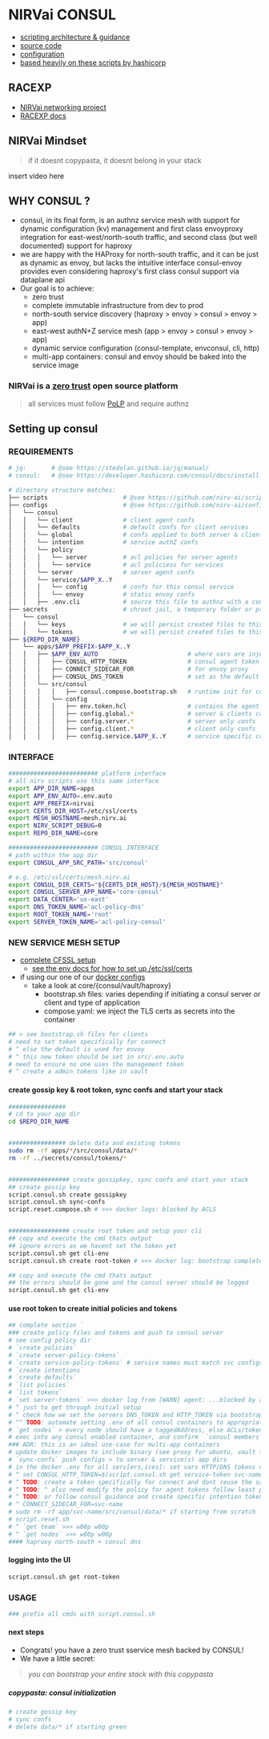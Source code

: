 # NIRVai CONSUL

- [scripting architecture & guidance](../scripts/README.md)
- [source code](https://github.com/nirv-ai/scripts/blob/develop/consul)
- [configuration](https://github.com/nirv-ai/configs/tree/develop/consul)
- [based heavily on these scripts by hashicorp](https://github.com/hashicorp-education/learn-consul-get-started-vms/tree/main/scripts)

## RACEXP

- [NIRVai networking project](https://github.com/orgs/nirv-ai/projects/6/views/1?filterQuery=repo%3A%22nirv-ai%2Fnetworking%22)
- [RACEXP docs](https://github.com/noahehall/theBookOfNoah/blob/master/0current/architectural%20thinking/0racexp.md)

## NIRVai Mindset

> if it doesnt copypasta, it doesnt belong in your stack

insert video here

## WHY CONSUL ?

- consul, in its final form, is an authnz service mesh with support for dynamic configuration (kv) management and first class envoyproxy integration for east-west/north-south traffic, and second class (but well documented) support for haproxy
- we are happy with the HAProxy for north-south traffic, and it can be just as dynamic as envoy, but lacks the intuitive interface consul-envoy provides even considering haproxy's first class consul support via dataplane api
- Our goal is to achieve:
  - zero trust
  - complete immutable infrastructure from dev to prod
  - north-south service discovery (haproxy > envoy > consul > envoy > app)
  - east-west authN+Z service mesh (app > envoy > consul > envoy > app)
  - dynamic service configuration (consul-template, envconsul, cli, http)
  - multi-app containers: consul and envoy should be baked into the service image

### NIRVai is a [zero trust](https://www.nist.gov/publications/zero-trust-architecture) open source platform

> all services must follow [PoLP](https://www.upguard.com/blog/principle-of-least-privilege) and require authnz

## Setting up consul

### REQUIREMENTS

```sh
# jq:       # @see https://stedolan.github.io/jq/manual/
# consul:   # @see https://developer.hashicorp.com/consul/docs/install

# directory structure matches:
├── scripts                     # @see https://github.com/nirv-ai/scripts
├── configs                     # @see https://github.com/nirv-ai/configs
│   └── consul
│   │   └── client              # client agent confs
│   │   └── defaults            # default confs for client services
│   │   └── global              # confs applied to both server & client agents
│   │   └── intention           # service authZ confs
│   │   └── policy
│   │   │   └── server          # acl policies for server agents
│   │   │   └── service         # acl policiess for services
│   │   └── server              # server agent confs
│   │   └── service/$APP_X..Y
│   │   │   └── config          # confs for this consul service
│   │   │   └── envoy           # static envoy confs
│   │   ├── .env.cli            # source this file to authnz with a consul server from host
├── secrets                     # chroot jail, a temporary folder or private git repo
│   └── consul
│   │   └── keys                # we will persist created files to this directory
│   │   └── tokens              # we will persist created files to this directory
├── ${REPO_DIR_NAME}
│   └── apps/$APP_PREFIX-$APP_X..Y
│   │   ├── $APP_ENV_AUTO                         # where vars are injected
│   │   │   ├── CONSUL_HTTP_TOKEN                 # consul agent token
│   │   │   ├── CONNECT_SIDECAR_FOR               # for envoy proxy
│   │   │   ├── CONSUL_DNS_TOKEN                  # set as the default token for servers
│   │   └── src/consul
│   │   │   │   ├── consul.compose.bootstrap.sh   # runtime init for consul & envoy
│   │   │   └── config
│   │   │   │   ├── env.token.hcl                 # contains the agent & default token
│   │   │   │   ├── config.global.*               # server & clients confs
│   │   │   │   ├── config.server.*               # server only confs
│   │   │   │   ├── config.client.*               # client only confs
│   │   │   │   ├── config.service.$APP_X..Y      # service specific confs
```

### INTERFACE

```sh
######################### platform interface
# all nirv scripts use this same interface
export APP_DIR_NAME=apps
export APP_ENV_AUTO=.env.auto
export APP_PREFIX=nirvai
export CERTS_DIR_HOST=/etc/ssl/certs
export MESH_HOSTNAME=mesh.nirv.ai
export NIRV_SCRIPT_DEBUG=0
export REPO_DIR_NAME=core

######################### CONSUL INTERFACE
# path within the app dir
export CONSUL_APP_SRC_PATH='src/consul'

# e.g. /etc/ssl/certs/mesh.nirv.ai
export CONSUL_DIR_CERTS="${CERTS_DIR_HOST}/${MESH_HOSTNAME}"
export CONSUL_SERVER_APP_NAME='core-consul'
export DATA_CENTER='us-east'
export DNS_TOKEN_NAME='acl-policy-dns'
export ROOT_TOKEN_NAME='root'
export SERVER_TOKEN_NAME='acl-policy-consul'
```

### NEW SERVICE MESH SETUP

- [complete CFSSL setup](../cfssl/README.md)
  - [see the env docs for how to set up /etc/ssl/certs](../env/README.md)
- if using our one of our [docker configs](https://github.com/nirv-ai/configs/tree/develop/docker)
  - take a look at core/{consul/vault/haproxy}
    - bootstrap.sh files: varies depending if initiating a consul server or client and type of application
    - compose.yaml: we inject the TLS certs as secrets into the container

```sh
## > see bootstrap.sh files for clients
# need to set token specifically for connect
# ^ else the default is used for envoy
# ^ this new token should be set in src/.env.auto
# need to ensure no one uses the management token
# ^ create a admin tokens like in vault
```

#### create gossip key & root token, sync confs and start your stack

```sh
################
# cd to your app dir
cd $REPO_DIR_NAME


################ delete data and existing tokens
sudo rm -rf apps/*/src/consul/data/*
rm -rf ../secrets/consul/tokens/*


################# create gossipkey, sync confs and start your stack
## create gossip key
script.consul.sh create gossipkey
script.consul.sh sync-confs
script.reset.compose.sh # >>> docker logs: blocked by ACLS


################# create root token and setup your cli
## copy and execute the cmd thats output
## ignore errors as we havent set the token yet
script.consul.sh get cli-env
script.consul.sh create root-token # >>> docker log: bootstrap complete

## copy and execute the cmd thats output
## the errors should be gone and the consul server should be logged
script.consul.sh get cli-env
```

#### use root token to create initial policies and tokens

```sh
## complete section `
### create policy files and tokens and push to consul server
# see config policy dir
# `create policies`
# `create server-policy-tokens`
# `create service-policy-tokens` # service names must match svc configs
# `create intentions`
# `create defaults`
# `list policies`
# `list tokens`
# `set server-tokens` >>> docker log from [WARN] agent: ...blocked by acls... --> to agent: synced node info
# ^ just to get through initial setup
# ^ check how we set the servers DNS_TOKEN and HTTP_TOKEN via bootstrap.sh and /.env
# ^^ TODO: automate setting .env of all consul containers to appropriate tokens
# `get nodes` > every node should have a taggedAddress, else ACLs/tokens/wtf arent setup properely
# exec into any consul enabled container, and confirm  `consul members`
### ADR: this is an ideal use-case for multi-app containers
# update docker images to include binary (see proxy for ubuntu, vault for alpine)
# `sync-confs` push configs > to server & service(s) app dirs
# in the docker .env for all serv[ers,ices]: set vars HTTP/DNS tokens vars, see bootstrap.sh files
# ^ set CONSUL_HTTP_TOKEN=$(script.consul.sh get service-token svc-name) # TODO: move to docker secret
# ^ TODO: create a token specifically for connect and dont reuse the same agent token
# ^ TODO: ^ also need modify the policy for agent tokens follow least privileges
# ^ TODO: or follow consul guidance and create specific intention tokens that are given to admins
# ^ CONNECT_SIDECAR_FOR=svc-name
# sudo rm -rf app/svc-name/src/consul/data/* if starting from scratch
# script.reset.sh
# ^ `get team` >>> w00p w00p
# ^ `get nodes` >>> w00p w00p
#### haproxy north-south + consul dns

```

#### logging into the UI

```sh
script.consul.sh get root-token

```

### USAGE

```sh
### prefix all cmds with script.consul.sh

```

#### next steps

- Congrats! you have a zero trust sservice mesh backed by CONSUL!
- We have a little secret:

> _you can bootstrap your entire stack with this copypasta_

##### copypasta: consul initialization

```sh
# create gossip key
# sync confs
# delete data/* if starting green

```
